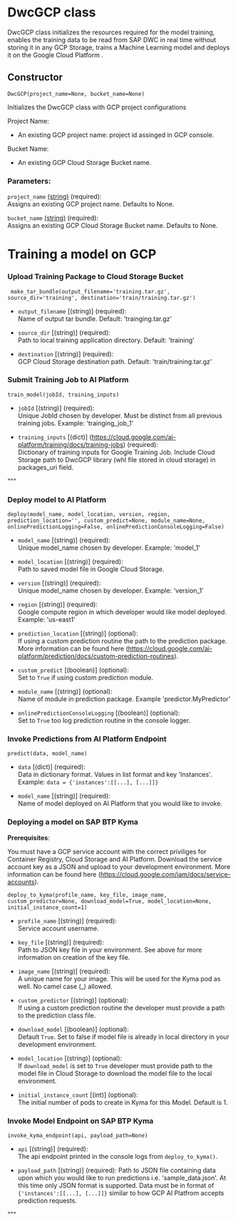 # **DwcGCP class**

DwcGCP class initializes the resources required for the model training, enables the training data to be read from SAP DWC in real time without storing it in any GCP Storage, trains a Machine Learning model and deploys it on the Google Cloud Platform .

## **Constructor**

`DwcGCP(project_name=None, bucket_name=None)`

Initializes the DwcGCP class with GCP project configurations

Project Name:

- An existing GCP project name: project id assinged in GCP console.

Bucket Name:

- An existing GCP Cloud Storage Bucket name.

### **Parameters**:

`project_name` [(string)](https://cloud.google.com/resource-manager/docs/creating-managing-projects) (required):  
 Assigns an existing GCP project name. Defaults to None.

`bucket_name` [(string)](https://cloud.google.com/storage/docs/naming-buckets) (required):  
 Assigns an existing GCP Cloud Storage Bucket name. Defaults to None.

# **Training a model on GCP**

### **Upload Training Package to Cloud Storage Bucket**

` make_tar_bundle(output_filename='training.tar.gz', source_dir='training', destination='train/training.tar.gz')`

- `output_filename` [(string)] (required):  
  Name of output tar bundle. Default: 'trainging.tar.gz'

- `source_dir` [(string)] (required):  
  Path to local training application directory. Default: 'training'

- `destination` [(string)] (required):  
  GCP Cloud Storage destination path. Default: 'train/training.tar.gz'

### **Submit Training Job to AI Platform**

`train_model(jobId, training_inputs)`

- `jobId` [(string)] (required):  
  Unique JobId chosen by developer. Must be distinct from all previous training jobs. Example: 'trainging_job_1'

- `training_inputs` [(dict)] (https://cloud.google.com/ai-platform/training/docs/training-jobs) (required):  
  Dictionary of training inputs for Google Training Job. Include Cloud Storage path to DwcGCP library (whl file stored in cloud storage) in packages_uri field.

"""

### **Deploy model to AI Platform**

`deploy(model_name, model_location, version, region, prediction_location='', custom_predict=None, module_name=None, onlinePredictionLogging=False, onlinePredictionConsoleLogging=False)`

- `model_name` [(string)] (required):  
  Unique model_name chosen by developer. Example: 'model_1'

- `model_location` [(string)] (required):  
  Path to saved model file in Google Cloud Storage.

- `version` [(string)] (required):  
  Unique model_name chosen by developer. Example: 'version_1'

- `region` [(string)] (required):  
  Google compute region in which developer would like model deployed. Example: 'us-east1'

- `prediction_location` [(string)] (optional):  
  If using a custom prediction routine the path to the prediction package. More information can be found here (https://cloud.google.com/ai-platform/prediction/docs/custom-prediction-routines).

- `custom_predict` [(boolean)] (optional):  
  Set to `True` if using custom prediction module.

- `module_name` [(string)] (optional):  
  Name of module in prediction package. Example 'predictor.MyPredictor'

- `onlinePredictionConsoleLogging` [(boolean)] (optional):  
  Set to `True` too log prediction routine in the console logger.

### **Invoke Predictions from AI Platform Endpoint**

`predict(data, model_name)`

- `data` [(dict)] (required):  
  Data in dictionary format. Values in list format and key 'Instances'. Example: `data = {'instances':[[...], [...]]}`

- `model_name` [(string)] (required):  
  Name of model deployed on AI Platform that you would like to invoke.

### **Deploying a model on SAP BTP Kyma**

**Prerequisites**:

You must have a GCP service account with the correct priviliges for Container Registry, Cloud Storage and AI Platform. Download the service account key as a JSON and upload to your development environment. More information can be found here (https://cloud.google.com/iam/docs/service-accounts).

`deploy_to_kyma(profile_name, key_file, image_name, custom_predictor=None, download_model=True, model_location=None, initial_instance_count=1)`

- `profile_name` [(string)] (required):  
  Service account username.

- `key_file` [(string)] (required):  
  Path to JSON key file in your environment. See above for more information on creation of the key file.

- `image_name` [(string)] (required):  
  A unique name for your image. This will be used for the Kyma pod as well. No camel case (\_) allowed.

- `custom_predictor` [(string)] (optional):  
  If using a custom prediction routine the developer must provide a path to the prediction class file.

- `download_model` [(boolean)] (optional):  
  Default `True`. Set to false if model file is already in local directory in your development environment.

- `model_location` [(string)] (optional):  
  If `download_model` is set to `True` developer must provide path to the model file in Cloud Storage to download the model file to the local environment.

- `initial_instance_count` [(int)] (optional):  
  The initial number of pods to create in Kyma for this Model. Default is 1.

### **Invoke Model Endpoint on SAP BTP Kyma**

`invoke_kyma_endpoint(api, payload_path=None)`

- `api` [(string)] (required):  
  The api endpoint printed in the console logs from `deploy_to_kyma()`.

- `payload_path` [(string)] (required):
  Path to JSON file containing data upon which you would like to run predictions i.e. 'sample_data.json'. At this time only JSON format is supported. Data must be in format of `{'instances':[[...], [...]]}` similar to how GCP AI Platfrom accepts prediction requests.

"""
